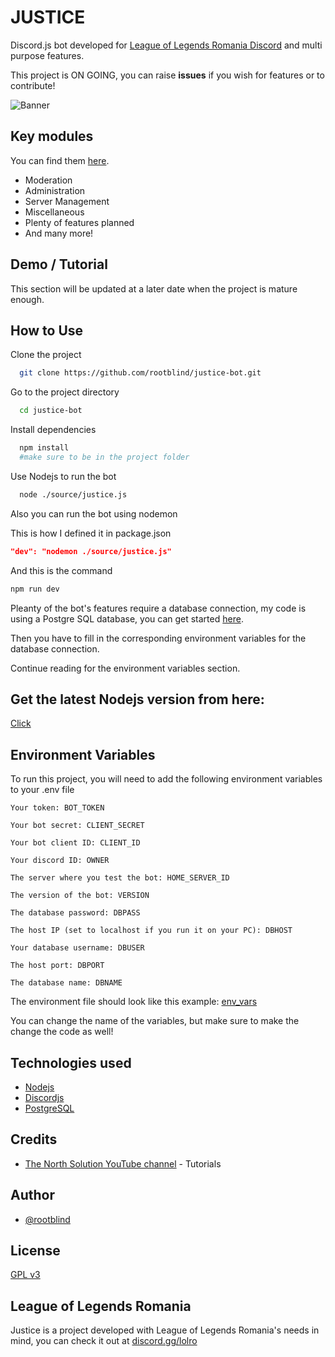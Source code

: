 
# JUSTICE

 
 Discord.js bot developed for [League of Legends Romania Discord](https://discord.com/invite/lolro) and multi purpose features.
 
 This project is ON GOING, you can raise **issues** if you wish for features or to contribute!


![Banner](https://i.ibb.co/FWShYyQ/Ephoto360-com-16587092ed1a60.jpg)

## Key modules

You can find them [here](https://github.com/rootblind/justice-bot/tree/main/Commands).

- Moderation
- Administration
- Server Management
- Miscellaneous
- Plenty of features planned
- And many more!

## Demo / Tutorial
This section will be updated at a later date when the project is mature enough.

## How to Use

Clone the project

```bash
  git clone https://github.com/rootblind/justice-bot.git
```

Go to the project directory

```bash
  cd justice-bot
```

Install dependencies

```bash
  npm install
  #make sure to be in the project folder
```

Use Nodejs to run the bot

```bash
  node ./source/justice.js
```

Also you can run the bot using nodemon

This is how I defined it in package.json
```json
"dev": "nodemon ./source/justice.js"
```
And this is the command
```bash
npm run dev
```

Pleanty of the bot's features require a database connection, my code is using a Postgre SQL database, you can get started [here](https://www.youtube.com/watch?v=SpfIwlAYaKk).

Then you have to fill in the corresponding environment variables for the database connection.

Continue reading for the environment variables section.

## Get the latest Nodejs version from here:
[Click](https://nodejs.org/en/)


    
## Environment Variables

To run this project, you will need to add the following environment variables to your .env file



`Your token: BOT_TOKEN`

`Your bot secret: CLIENT_SECRET`

`Your bot client ID: CLIENT_ID`

`Your discord ID: OWNER`

`The server where you test the bot: HOME_SERVER_ID`

`The version of the bot: VERSION`

`The database password: DBPASS`

`The host IP (set to localhost if you run it on your PC): DBHOST`

`Your database username: DBUSER`

`The host port: DBPORT`

`The database name: DBNAME`

The environment file should look like this example: [env_vars](https://github.com/rootblind/justice-bot/blob/main/env_vars.txt)

You can change the name of the variables, but make sure to make the change the code as well!

## Technologies used
 - [Nodejs](https://nodejs.org/en/)
 - [Discordjs](https://discordjs.guide/#before-you-begin)
 - [PostgreSQL](https://www.postgresql.org/)
## Credits
- [The North Solution YouTube channel](https://www.youtube.com/@thenorthsolution) - Tutorials


## Author

- [@rootblind](https://www.github.com/rootblind)


## License

[GPL v3](https://github.com/rootblind/justice-bot/blob/main/LICENSE)


## League of Legends Romania
Justice is a project developed with League of Legends Romania's needs in mind, you can check it out at [discord.gg/lolro](https://discord.com/invite/lolro)
